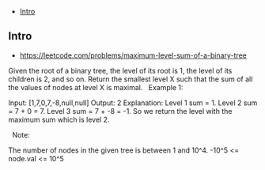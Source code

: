 - [Intro](#intro)

## Intro

- https://leetcode.com/problems/maximum-level-sum-of-a-binary-tree

Given the root of a binary tree, the level of its root is 1, the level of its children is 2, and so on.
Return the smallest level X such that the sum of all the values of nodes at level X is maximal.
 
Example 1:


Input: [1,7,0,7,-8,null,null]
Output: 2
Explanation: 
Level 1 sum = 1.
Level 2 sum = 7 + 0 = 7.
Level 3 sum = 7 + -8 = -1.
So we return the level with the maximum sum which is level 2.

 
Note:

The number of nodes in the given tree is between 1 and 10^4.
-10^5 <= node.val <= 10^5

